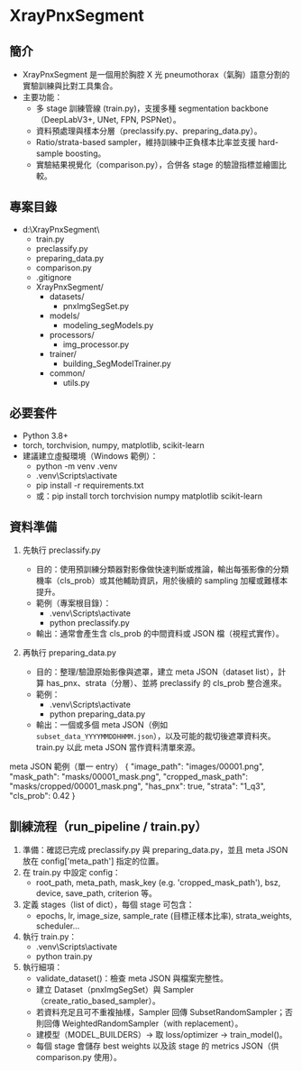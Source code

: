 # XrayPnxSegment

## 簡介
- XrayPnxSegment 是一個用於胸腔 X 光 pneumothorax（氣胸）語意分割的實驗訓練與比對工具集合。
- 主要功能：
  - 多 stage 訓練管線 (train.py)，支援多種 segmentation backbone（DeepLabV3+, UNet, FPN, PSPNet）。
  - 資料預處理與樣本分層（preclassify.py、preparing_data.py）。
  - Ratio/strata-based sampler，維持訓練中正負樣本比率並支援 hard-sample boosting。
  - 實驗結果視覺化（comparison.py），合併各 stage 的驗證指標並繪圖比較。

## 專案目錄
- d:\XrayPnxSegment\
  - train.py              
  - preclassify.py         
  - preparing_data.py      
  - comparison.py           
  - .gitignore
  - XrayPnxSegment/
    - datasets/
      - pnxImgSegSet.py
    - models/
      - modeling_segModels.py
    - processors/
      - img_processor.py
    - trainer/
      - building_SegModelTrainer.py
    - common/
      - utils.py          

## 必要套件
- Python 3.8+
- torch, torchvision, numpy, matplotlib, scikit-learn
- 建議建立虛擬環境（Windows 範例）：
  - python -m venv .venv
  - .venv\Scripts\activate
  - pip install -r requirements.txt
  - 或：pip install torch torchvision numpy matplotlib scikit-learn

## 資料準備
1. 先執行 preclassify.py
   - 目的：使用預訓練分類器對影像做快速判斷或推論，輸出每張影像的分類機率（cls_prob）或其他輔助資訊，用於後續的 sampling 加權或難樣本提升。
   - 範例（專案根目錄）：
     - .venv\Scripts\activate
     - python preclassify.py
   - 輸出：通常會產生含 cls_prob 的中間資料或 JSON 檔（視程式實作）。

2. 再執行 preparing_data.py
   - 目的：整理/驗證原始影像與遮罩，建立 meta JSON（dataset list），計算 has_pnx、strata（分層）、並將 preclassify 的 cls_prob 整合進來。
   - 範例：
     - .venv\Scripts\activate
     - python preparing_data.py
   - 輸出：一個或多個 meta JSON（例如 `subset_data_YYYYMMDDHHMM.json`），以及可能的裁切後遮罩資料夾。train.py 以此 meta JSON 當作資料清單來源。

meta JSON 範例（單一 entry）
{
  "image_path": "images/00001.png",
  "mask_path": "masks/00001_mask.png",
  "cropped_mask_path": "masks/cropped/00001_mask.png",
  "has_pnx": true,
  "strata": "1_q3",
  "cls_prob": 0.42
}

## 訓練流程（run_pipeline / train.py）
1. 準備：確認已完成 preclassify.py 與 preparing_data.py，並且 meta JSON 放在 config['meta_path'] 指定的位置。
2. 在 train.py 中設定 config：
   - root_path, meta_path, mask_key (e.g. 'cropped_mask_path'), bsz, device, save_path, criterion 等。
3. 定義 stages（list of dict），每個 stage 可包含：
   - epochs, lr, image_size, sample_rate (目標正樣本比率), strata_weights, scheduler...
4. 執行 train.py：
   - .venv\Scripts\activate
   - python train.py
5. 執行細項：
   - validate_dataset()：檢查 meta JSON 與檔案完整性。
   - 建立 Dataset（pnxImgSegSet）與 Sampler（create_ratio_based_sampler）。
   - 若資料充足且可不重複抽樣，Sampler 回傳 SubsetRandomSampler；否則回傳 WeightedRandomSampler（with replacement）。
   - 建模型（MODEL_BUILDERS）-> 取 loss/optimizer -> train_model()。
   - 每個 stage 會儲存 best weights 以及該 stage 的 metrics JSON（供 comparison.py 使用）。